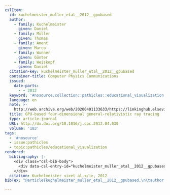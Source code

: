 ```yaml
---
cslItem:
  id: kuchelmeister_muller_etal__2012__gpubased
  author:
    - family: Kuchelmeister
      given: Daniel
    - family: Müller
      given: Thomas
    - family: Ament
      given: Marco
    - family: Wunner
      given: Günter
    - family: Weiskopf
      given: Daniel
  citation-key: kuchelmeister_muller_etal__2012__gpubased
  container-title: Computer Physics Communications
  issued:
    date-parts:
      - - 2012
  keyword: '#nosource;collection::pathicles::educational_visualization'
  language: en
  note: >-
    http://web.archive.org/web/20200401133633/https://linkinghub.elsevier.com/retrieve/pii/S0010465512001798
  title: GPU-based four-dimensional general-relativistic ray tracing
  type: article-journal
  URL: http://dx.doi.org/10.1016/j.cpc.2012.04.030
  volume: '183'
tags:
  - '#nosource'
  - issue:pathicles
  - topic:pathicles/educational_visualization
rendered:
  bibliography: |-
    <div class="csl-bib-body">
      <div data-csl-entry-id="kuchelmeister_muller_etal__2012__gpubased" class="csl-entry">Kuchelmeister, D. <i>et al.</i> 2012 “GPU-based four-dimensional general-relativistic ray tracing,” <i>Computer Physics Communications</i>, 183. Available at: <a href='http://dx.doi.org/10.1016/j.cpc.2012.04.030.'>http://dx.doi.org/10.1016/j.cpc.2012.04.030.</a></div>
    </div>
  citation: Kuchelmeister <i>et al.</i>, 2012
bibTex: "@article{kuchelmeister_muller_etal__2012__gpubased,\n\tauthor = {Kuchelmeister, Daniel and M{\\\" u}ller, Thomas and Ament, Marco and Wunner, G{\\\" u}nter and Weiskopf, Daniel},\n\tjournal = {Computer Physics Communications},\n\tyear = {2012},\n\tnote = {http://web.archive.org/web/20200401133633/https://linkinghub.elsevier.com/retrieve/pii/S0010465512001798},\n\ttitle = {GPU-based four-dimensional general-relativistic ray tracing},\n\thowpublished = {http://dx.doi.org/10.1016/j.cpc.2012.04.030},\n\tvolume = {183},\n}\n\n"

---
```

